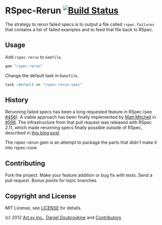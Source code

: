 RSpec-Rerun [![Build Status](https://secure.travis-ci.org/dblock/rspec-rerun.png)](http://travis-ci.org/dblock/rspec-rerun)
===========

The strategy to rerun failed specs is to output a file called `rspec.failures` that contains a list of failed examples and to feed that file back to RSpec. 

Usage
-----

Add `rspec-rerun` to `Gemfile`.

``` ruby
gem "rspec-rerun"
```

Change the default task in `Rakefile`.

``` ruby
task :default => "rspec-rerun:spec"
```

History
-------

Rerunning failed specs has been a long requested feature in RSpec (see [#456](https://github.com/rspec/rspec-core/issues/456)). A viable approach has been finally implemented by [Matt Mitchell](https://github.com/antifun) in [#596](https://github.com/rspec/rspec-core/pull/596). The infrastructure from that pull request was released with RSpec 2.11, which made rerunning specs finally possible outside of RSpec, described in [this blog post](http://artsy.github.com/blog/2012/05/15/how-to-organize-over-3000-rspec-specs-and-retry-test-failures/).

The *rspec-rerun* gem is an attempt to package the parts that didn't make it into rspec-core.

Contributing
------------

Fork the project. Make your feature addition or bug fix with tests. Send a pull request. Bonus points for topic branches.

Copyright and License
---------------------

MIT License, see [LICENSE](https://github.com/dblock/rspec-rerun/blob/master/LICENSE.md) for details.

(c) 2012 [Art.sy Inc.](http://artsy.github.com), [Daniel Doubrovkine](https://github.com/dblock) and [Contributors](https://github.com/dblock/rspec-rerun/blob/master/CHANGELOG.md)

